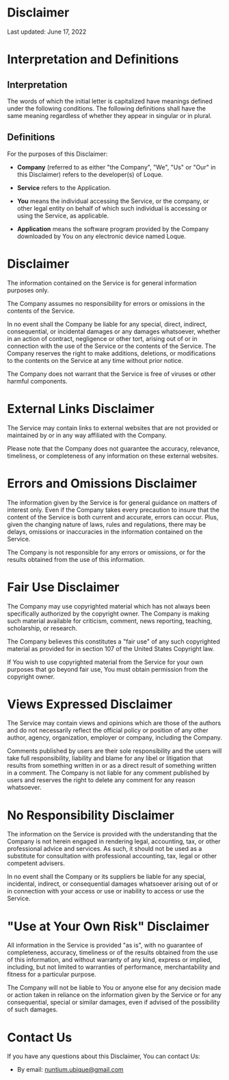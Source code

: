 # Disclaimer

Last updated: June 17, 2022

# Interpretation and Definitions

## Interpretation

The words of which the initial letter is capitalized have meanings defined under
the following conditions.  The following definitions shall have the same meaning
regardless of whether they appear in singular or in plural.

## Definitions

For the purposes of this Disclaimer:

- __Company__ (referred to as either "the Company", "We", "Us" or "Our" in this
Disclaimer) refers to the developer(s) of Loque.

- __Service__ refers to the Application.

- __You__ means the individual accessing the Service, or the company, or other
legal entity on behalf of which such individual is accessing or using the
Service, as applicable.

- __Application__ means the software program provided by the Company downloaded
by You on any electronic device named Loque.

# Disclaimer

The information contained on the Service is for general information purposes
only.

The Company assumes no responsibility for errors or omissions in the contents of
the Service.

In no event shall the Company be liable for any special, direct, indirect,
consequential, or incidental damages or any damages whatsoever, whether in an
action of contract, negligence or other tort, arising out of or in connection
with the use of the Service or the contents of the Service. The Company reserves 
the right to make additions, deletions, or modifications to the contents on the 
Service at any time without prior notice.

The Company does not warrant that the Service is free of viruses or other
harmful components.

# External Links Disclaimer

The Service may contain links to external websites that are not provided or
maintained by or in any way affiliated with the Company.

Please note that the Company does not guarantee the accuracy, relevance,
timeliness, or completeness of any information on these external websites.

# Errors and Omissions Disclaimer

The information given by the Service is for general guidance on matters of
interest only. Even if the Company takes every precaution to insure that the
content of the Service is both current and accurate, errors can occur.  Plus,
given the changing nature of laws, rules and regulations, there may be delays,
omissions or inaccuracies in the information contained on the Service.

The Company is not responsible for any errors or omissions, or for the results
obtained from the use of this information.

# Fair Use Disclaimer

The Company may use copyrighted material which has not always been specifically
authorized by the copyright owner. The Company is making such material available
for criticism, comment, news reporting, teaching, scholarship, or research.

The Company believes this constitutes a "fair use" of any such copyrighted
material as provided for in section 107 of the United States Copyright law.

If You wish to use copyrighted material from the Service for your own purposes
that go beyond fair use, You must obtain permission from the copyright owner.

# Views Expressed Disclaimer

The Service may contain views and opinions which are those of the authors and
do not necessarily reflect the official policy or position of any other author,
agency, organization, employer or company, including the Company.

Comments published by users are their sole responsibility and the users will
take full responsibility, liability and blame for any libel or litigation that
results from something written in or as a direct result of something written in
a comment.  The Company is not liable for any comment published by users and
reserves the right to delete any comment for any reason whatsoever.

# No Responsibility Disclaimer

The information on the Service is provided with the understanding that the
Company is not herein engaged in rendering legal, accounting, tax, or other
professional advice and services. As such, it should not be used as a substitute 
for consultation with professional accounting, tax, legal or other competent 
advisers.

In no event shall the Company or its suppliers be liable for any special,
incidental, indirect, or consequential damages whatsoever arising out of or in
connection with your access or use or inability to access or use the Service.

# "Use at Your Own Risk" Disclaimer

All information in the Service is provided "as is", with no guarantee of
completeness, accuracy, timeliness or of the results obtained from the use of
this information, and without warranty of any kind, express or implied,
including, but not limited to warranties of performance, merchantability and
fitness for a particular purpose.

The Company will not be liable to You or anyone else for any decision made or
action taken in reliance on the information given by the Service or for any
consequential, special or similar damages, even if advised of the possibility
of such damages.

# Contact Us

If you have any questions about this Disclaimer, You can contact Us:

- By email: nuntium.ubique@gmail.com
